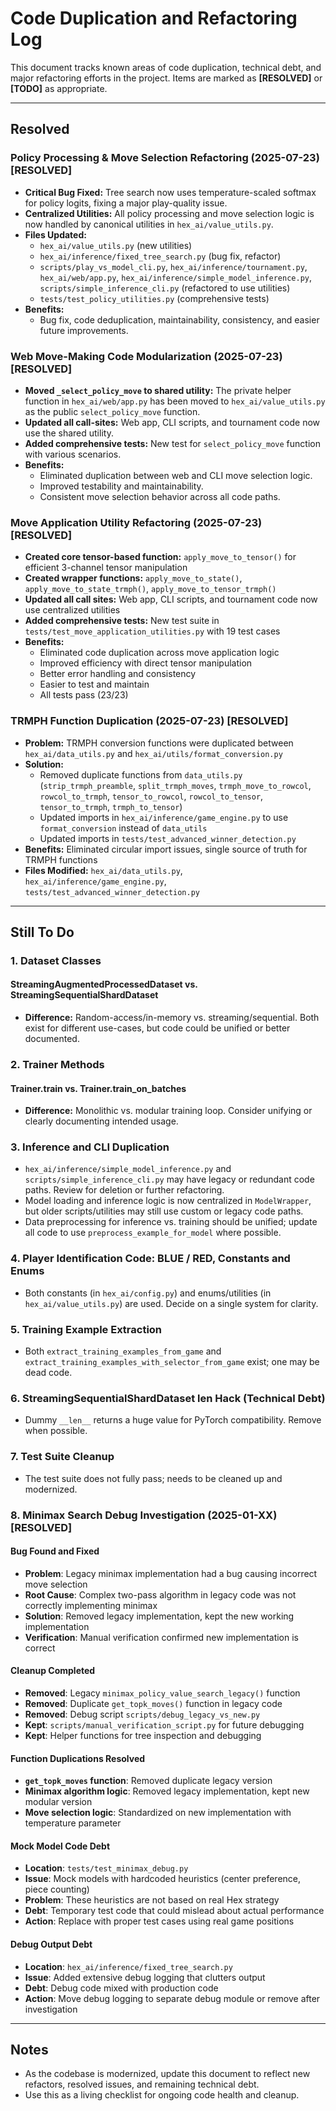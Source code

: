 # Code Duplication and Refactoring Log

This document tracks known areas of code duplication, technical debt, and major refactoring efforts in the project. Items are marked as **[RESOLVED]** or **[TODO]** as appropriate.

---

## Resolved

### Policy Processing & Move Selection Refactoring (**2025-07-23**) **[RESOLVED]**

- **Critical Bug Fixed:** Tree search now uses temperature-scaled softmax for policy logits, fixing a major play-quality issue.
- **Centralized Utilities:** All policy processing and move selection logic is now handled by canonical utilities in `hex_ai/value_utils.py`.
- **Files Updated:**
    - `hex_ai/value_utils.py` (new utilities)
    - `hex_ai/inference/fixed_tree_search.py` (bug fix, refactor)
    - `scripts/play_vs_model_cli.py`, `hex_ai/inference/tournament.py`, `hex_ai/web/app.py`, `hex_ai/inference/simple_model_inference.py`, `scripts/simple_inference_cli.py` (refactored to use utilities)
    - `tests/test_policy_utilities.py` (comprehensive tests)
- **Benefits:**
    - Bug fix, code deduplication, maintainability, consistency, and easier future improvements.

### Web Move-Making Code Modularization (**2025-07-23**) **[RESOLVED]**

- **Moved `_select_policy_move` to shared utility:** The private helper function in `hex_ai/web/app.py` has been moved to `hex_ai/value_utils.py` as the public `select_policy_move` function.
- **Updated all call-sites:** Web app, CLI scripts, and tournament code now use the shared utility.
- **Added comprehensive tests:** New test for `select_policy_move` function with various scenarios.
- **Benefits:**
    - Eliminated duplication between web and CLI move selection logic.
    - Improved testability and maintainability.
    - Consistent move selection behavior across all code paths.

### Move Application Utility Refactoring (**2025-07-23**) **[RESOLVED]**

- **Created core tensor-based function:** `apply_move_to_tensor()` for efficient 3-channel tensor manipulation
- **Created wrapper functions:** `apply_move_to_state()`, `apply_move_to_state_trmph()`, `apply_move_to_tensor_trmph()`
- **Updated all call sites:** Web app, CLI scripts, and tournament code now use centralized utilities
- **Added comprehensive tests:** New test suite in `tests/test_move_application_utilities.py` with 19 test cases
- **Benefits:**
    - Eliminated code duplication across move application logic
    - Improved efficiency with direct tensor manipulation
    - Better error handling and consistency
    - Easier to test and maintain
    - All tests pass (23/23)

### TRMPH Function Duplication (**2025-07-23**) **[RESOLVED]**

- **Problem:** TRMPH conversion functions were duplicated between `hex_ai/data_utils.py` and `hex_ai/utils/format_conversion.py`
- **Solution:** 
  - Removed duplicate functions from `data_utils.py` (`strip_trmph_preamble`, `split_trmph_moves`, `trmph_move_to_rowcol`, `rowcol_to_trmph`, `tensor_to_rowcol`, `rowcol_to_tensor`, `tensor_to_trmph`, `trmph_to_tensor`)
  - Updated imports in `hex_ai/inference/game_engine.py` to use `format_conversion` instead of `data_utils`
  - Updated imports in `tests/test_advanced_winner_detection.py`
- **Benefits:** Eliminated circular import issues, single source of truth for TRMPH functions
- **Files Modified:** `hex_ai/data_utils.py`, `hex_ai/inference/game_engine.py`, `tests/test_advanced_winner_detection.py`

---

## Still To Do

### 1. Dataset Classes

#### StreamingAugmentedProcessedDataset vs. StreamingSequentialShardDataset
- **Difference:** Random-access/in-memory vs. streaming/sequential. Both exist for different use-cases, but code could be unified or better documented.

### 2. Trainer Methods

#### Trainer.train vs. Trainer.train_on_batches
- **Difference:** Monolithic vs. modular training loop. Consider unifying or clearly documenting intended usage.

### 3. Inference and CLI Duplication
- `hex_ai/inference/simple_model_inference.py` and `scripts/simple_inference_cli.py` may have legacy or redundant code paths. Review for deletion or further refactoring.
- Model loading and inference logic is now centralized in `ModelWrapper`, but older scripts/utilities may still use custom or legacy code paths.
- Data preprocessing for inference vs. training should be unified; update all code to use `preprocess_example_for_model` where possible.

### 4. Player Identification Code: BLUE / RED, Constants and Enums
- Both constants (in `hex_ai/config.py`) and enums/utilities (in `hex_ai/value_utils.py`) are used. Decide on a single system for clarity.

### 5. Training Example Extraction
- Both `extract_training_examples_from_game` and `extract_training_examples_with_selector_from_game` exist; one may be dead code.

### 6. StreamingSequentialShardDataset __len__ Hack (**Technical Debt**)
- Dummy `__len__` returns a huge value for PyTorch compatibility. Remove when possible.

### 7. Test Suite Cleanup
- The test suite does not fully pass; needs to be cleaned up and modernized.

### 8. Minimax Search Debug Investigation (**2025-01-XX**) **[RESOLVED]**

#### Bug Found and Fixed
- **Problem**: Legacy minimax implementation had a bug causing incorrect move selection
- **Root Cause**: Complex two-pass algorithm in legacy code was not correctly implementing minimax
- **Solution**: Removed legacy implementation, kept the new working implementation
- **Verification**: Manual verification confirmed new implementation is correct

#### Cleanup Completed
- **Removed**: Legacy `minimax_policy_value_search_legacy()` function
- **Removed**: Duplicate `get_topk_moves()` function in legacy code
- **Removed**: Debug script `scripts/debug_legacy_vs_new.py`
- **Kept**: `scripts/manual_verification_script.py` for future debugging
- **Kept**: Helper functions for tree inspection and debugging

#### Function Duplications Resolved
- **`get_topk_moves` function**: Removed duplicate legacy version
- **Minimax algorithm logic**: Removed legacy implementation, kept new modular version
- **Move selection logic**: Standardized on new implementation with temperature parameter

#### Mock Model Code Debt
- **Location**: `tests/test_minimax_debug.py`
- **Issue**: Mock models with hardcoded heuristics (center preference, piece counting)
- **Problem**: These heuristics are not based on real Hex strategy
- **Debt**: Temporary test code that could mislead about actual performance
- **Action**: Replace with proper test cases using real game positions

#### Debug Output Debt
- **Location**: `hex_ai/inference/fixed_tree_search.py`
- **Issue**: Added extensive debug logging that clutters output
- **Debt**: Debug code mixed with production code
- **Action**: Move debug logging to separate debug module or remove after investigation

---

## Notes
- As the codebase is modernized, update this document to reflect new refactors, resolved issues, and remaining technical debt.
- Use this as a living checklist for ongoing code health and cleanup. 
